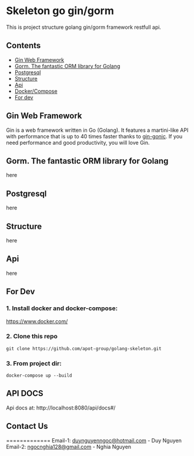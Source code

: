 # Skeleton go gin/gorm
This is project structure golang gin/gorm framework restfull api. 

## Contents
- [Gin Web Framework](#gin-web-framework)
- [Gorm. The fantastic ORM library for Golang](#gorm)
- [Postgresql](#postgresql)
- [Structure](#structure)
- [Api](#api)
- [Docker/Compose](#docker-compose)
- [For dev](#for-dev)



## Gin Web Framework
Gin is a web framework written in Go (Golang). It features a martini-like API with performance that is up to 40 times faster thanks to [gin-gonic](https://github.com/gin-gonic). If you need performance and good productivity, you will love Gin.

## Gorm. The fantastic ORM library for Golang
here

## Postgresql
here

## Structure
here

## Api
here

## For Dev

### 1. Install docker and docker-compose:

https://www.docker.com/

### 2. Clone this repo
`git clone https://github.com/apot-group/golang-skeleton.git` 

### 3. From project dir:

`docker-compose up --build`

## API DOCS

Api docs at: http://localhost:8080/api/docs#/


## Contact Us
=============
Email-1: duynguyenngoc@hotmail.com - Duy Nguyen
Email-2: ngocnghia128@gmail.com - Nghia Nguyen